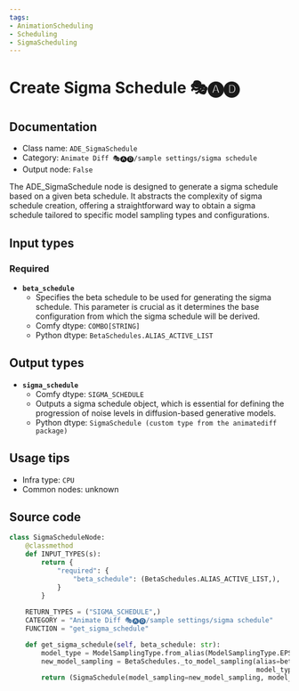 ```yaml
---
tags:
- AnimationScheduling
- Scheduling
- SigmaScheduling
---
```


# Create Sigma Schedule 🎭🅐🅓
## Documentation
- Class name: `ADE_SigmaSchedule`
- Category: `Animate Diff 🎭🅐🅓/sample settings/sigma schedule`
- Output node: `False`

The ADE_SigmaSchedule node is designed to generate a sigma schedule based on a given beta schedule. It abstracts the complexity of sigma schedule creation, offering a straightforward way to obtain a sigma schedule tailored to specific model sampling types and configurations.
## Input types
### Required
- **`beta_schedule`**
    - Specifies the beta schedule to be used for generating the sigma schedule. This parameter is crucial as it determines the base configuration from which the sigma schedule will be derived.
    - Comfy dtype: `COMBO[STRING]`
    - Python dtype: `BetaSchedules.ALIAS_ACTIVE_LIST`
## Output types
- **`sigma_schedule`**
    - Comfy dtype: `SIGMA_SCHEDULE`
    - Outputs a sigma schedule object, which is essential for defining the progression of noise levels in diffusion-based generative models.
    - Python dtype: `SigmaSchedule (custom type from the animatediff package)`
## Usage tips
- Infra type: `CPU`
- Common nodes: unknown


## Source code
```python
class SigmaScheduleNode:
    @classmethod
    def INPUT_TYPES(s):
        return {
            "required": {
                "beta_schedule": (BetaSchedules.ALIAS_ACTIVE_LIST,),
            }
        }
    
    RETURN_TYPES = ("SIGMA_SCHEDULE",)
    CATEGORY = "Animate Diff 🎭🅐🅓/sample settings/sigma schedule"
    FUNCTION = "get_sigma_schedule"

    def get_sigma_schedule(self, beta_schedule: str):
        model_type = ModelSamplingType.from_alias(ModelSamplingType.EPS)
        new_model_sampling = BetaSchedules._to_model_sampling(alias=beta_schedule,
                                                              model_type=model_type)
        return (SigmaSchedule(model_sampling=new_model_sampling, model_type=model_type),)

```
